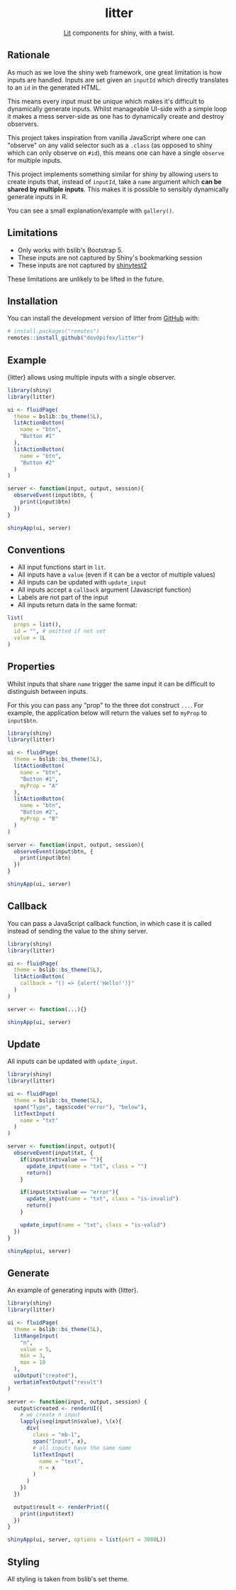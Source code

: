 <div align="center">
<!-- badges: start -->
<!-- badges: end -->

# litter

[Lit](https://lit.dev) components for shiny, with a twist.

</div>

## Rationale

As much as we love the shiny web framework, one great limitation
is how inputs are handled. Inputs are set given an `inputId` 
which directly translates to an `id` in the generated HTML.

This means every input must be unique which
makes it's difficult to dynamically generate inputs.
Whilst manageable UI-side with a simple loop it makes a mess server-side as one has
to dynamically create and destroy observers.

This project takes inspiration from vanilla JavaScript where one can
"observe" on any valid selector such as a `.class`
(as opposed to shiny which can only observe on `#id`), this means
one can have a single `observe` for multiple inputs.

This project implements something similar for shiny by allowing
users to create inputs that, instead of `inputId`, take
a `name` argument which __can be shared by multiple inputs__. 
This makes it is possible to sensibly dynamically generate 
inputs in R.

You can see a small explanation/example with `gallery()`.

## Limitations

- Only works with bslib's Bootstrap 5.
- These inputs are not captured by Shiny's bookmarking session
- These inputs are not captured by [shinytest2](https://rstudio.github.io/shinytest2/)

These limitations are unlikely to be lifted in the future.

## Installation

You can install the development version of litter from [GitHub](https://github.com/) with:

``` r
# install.packages("remotes")
remotes::install_github("devOpifex/litter")
```

## Example

{litter} allows using multiple inputs with a single observer.

```r
library(shiny)
library(litter)

ui <- fluidPage(
  theme = bslib::bs_theme(5L),
  litActionButton(
    name = "btn",
    "Button #1"
  ),
  litActionButton(
    name = "btn",
    "Button #2"
  )
)

server <- function(input, output, session){
  observeEvent(input$btn, {
    print(input$btn)
  })
}

shinyApp(ui, server)
```

## Conventions

- All input functions start in `lit`.
- All inputs have a `value` (even if it can be a vector of multiple values)
- All inputs can be updated with `update_input`
- All inputs accept a `callback` argument (Javascript function)
- Labels are not part of the input
- All inputs return data in the same format:

```r
list(
  props = list(),
  id = "", # omitted if not set
  value = 1L
)
```

## Properties

Whilst inputs that share `name` trigger the same input it can be difficult to 
distinguish between inputs.

For this you can pass any "prop" to the three dot construct `...`.
For example, the application below will return the values set to `myProp`
to `input$btn`.

```r
library(shiny)
library(litter)

ui <- fluidPage(
  theme = bslib::bs_theme(5L),
  litActionButton(
    name = "btn",
    "Button #1",
    myProp = "A"
  ),
  litActionButton(
    name = "btn",
    "Button #2",
    myProp = "B"
  )
)

server <- function(input, output, session){
  observeEvent(input$btn, {
    print(input$btn)
  })
}

shinyApp(ui, server)
```

## Callback

You can pass a JavaScript callback function,
in which case it is called instead of sending the value
to the shiny server.

```r
library(shiny)
library(litter)

ui <- fluidPage(
  theme = bslib::bs_theme(5L),
  litActionButton(
    callback = "() => {alert('Hello!')}"
  )
)

server <- function(...){}

shinyApp(ui, server)
```

## Update

All inputs can be updated with `update_input`.

```r
library(shiny)
library(litter)

ui <- fluidPage(
  theme = bslib::bs_theme(5L),
  span("Type", tags$code("error"), "below"),
  litTextInput(
    name = "txt"
  )
)

server <- function(input, output){
  observeEvent(input$txt, {
    if(input$txt$value == ""){
      update_input(name = "txt", class = "")
      return()
    }

    if(input$txt$value == "error"){
      update_input(name = "txt", class = "is-invalid")
      return()
    }

    update_input(name = "txt", class = "is-valid")
  })
}

shinyApp(ui, server)
```

## Generate

An example of generating inputs with {litter}.

```r
library(shiny)
library(litter)

ui <- fluidPage(
  theme = bslib::bs_theme(5L),
  litRangeInput(
    "n",
    value = 5,
    min = 3,
    max = 10
  ),
  uiOutput("created"),
  verbatimTextOutput("result")
)

server <- function(input, output, session) {
  output$created <- renderUI({
    # we create n input
    lapply(seq(input$n$value), \(x){
      div(
        class = "mb-1",
        span("Input", x),
        # all inputs have the same name
        litTextInput(
          name = "text",
          n = x
        )
      )
    })
  })

  output$result <- renderPrint({
    print(input$text)
  })
}

shinyApp(ui, server, options = list(port = 3000L))
```

## Styling

All styling is taken from bslib's set theme.

